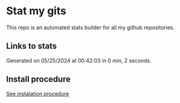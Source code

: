 # Stat my gits

This repo is an automated stats builder for all my github repositories.

## Links to stats


Generated on 05/25/2024 at 00:42:03 in 0 min, 2 seconds.

## Install procedure

[See instalation procedure](./src/install.md)
